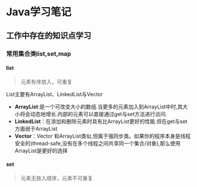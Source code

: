 # Java学习笔记

## 工作中存在的知识点学习

### 常用集合类list,set,map

#### list

> 元素有序放入，可重复

List主要有ArrayList、LinkedList与Vector

- **ArrayList**:是一个可改变大小的数组.当更多的元素加入到ArrayList中时,其大小将会动态地增长.内部的元素可以直接通过get与set方法进行访问.
- **LinkedList**：在添加和删除元素时具有比ArrayList更好的性能.但在get与set方面弱于ArrayList
- **Vector**：Vector 和ArrayList类似,但属于强同步类。如果你的程序本身是线程安全的(thread-safe,没有在多个线程之间共享同一个集合/对象),那么使用ArrayList是更好的选择

#### set

> 元素无放入顺序，元素不可重复